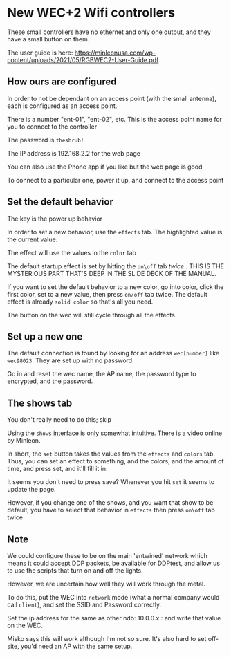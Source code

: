 # New WEC+2 Wifi controllers

These small controllers have no ethernet and only one output, and they have a small button on them.

The user guide is here: https://minleonusa.com/wp-content/uploads/2021/05/RGBWEC2-User-Guide.pdf

## How ours are configured

In order to not be dependant on an access point (with the small antenna), each is configured as an access point.

There is a number "ent-01", "ent-02", etc. This is the access point name for you to connect to the controller

The password is `theshrub!`

The IP address is 192.168.2.2 for the web page

You can also use the Phone app if you like but the web page is good

To connect to a particular one, power it up, and connect to the access point

## Set the default behavior

The key is the power up behavior

In order to set a new behavior, use the `effects` tab. The highlighted value is the current value.

The effect will use the values in the `color` tab

The default startup effect is set by hitting the `on\off` tab *twice* . THIS IS THE MYSTERIOUS PART THAT'S
DEEP IN THE SLIDE DECK OF THE MANUAL.

If you want to set the default behavior to a new color, go into color, click the first color, set to a new value,
then press `on/off` tab twice. The default effect is already `solid color` so that's all you need.

The button on the wec will still cycle through all the effects.

## Set up a new one

The default connection is found by looking for an address `wec[number]` like `wec98023`. They are set up with no password.

Go in and reset the wec name, the AP name, the password type to encrypted, and the password.

## The shows tab

You don't really need to do this; skip

Using the `shows` interface is only somewhat intuitive. There is a video online by Minleon.

In short, the `set` button takes the values from the `effects` and `colors` tab. Thus, you can set an effect
to something, and the colors, and the amount of time, and press set, and it'll fill it in.

It seems you don't need to press save? Whenever you hit `set` it seems to update the page.

However, if you change one of the shows, and you want that show to be default, you have to select
that behavior in `effects` then press `on\off` tab twice

## Note

We could configure these to be on the main 'entwined' network which means it could accept DDP packets,
be available for DDPtest, and allow us to use the scripts that turn on and off the lights.

However, we are uncertain how well they will work through the metal.

To do this, put the WEC into `network` mode (what a normal company would call `client`), and set the SSID and Password correctly. 

Set the ip address for the same as other ndb: 10.0.0.x : and write that value
on the WEC. 

Misko says this will work although I'm not so sure. It's also hard to set off-site, you'd need an AP
with the same setup.
